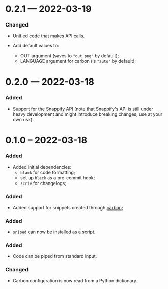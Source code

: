 
# 0.2.1 — 2022-03-19

### Changed

- Unified code that makes API calls.

- Add default values to:
  - OUT argument (saves to `"out.png"` by default);
  - LANGUAGE argument for carbon (is `"auto"` by default);

# 0.2.0 — 2022-03-18

### Added

- Support for the [Snappify](https://snappify.io) API (note that Snappify's API is still under heavy development and might introduce breaking changes; use at your own risk).

# 0.1.0 – 2022-03-18

### Added

- Added initial dependencies:
  - `black` for code formatting;
  - set up `black` as a pre-commit hook;
  - `scriv` for changelogs;

### Added

- Added support for snippets created through [carbon](https://carbon.now.sh);

### Added

- `sniped` can now be installed as a script.

### Added

- Code can be piped from standard input.

### Changed

- Carbon configuration is now read from a Python dictionary.
